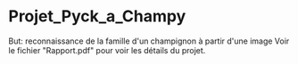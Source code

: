 # Projet_Pyck_a_Champy
But: reconnaissance de la famille d'un champignon à partir d'une image
Voir le fichier "Rapport.pdf" pour voir les détails du projet.
